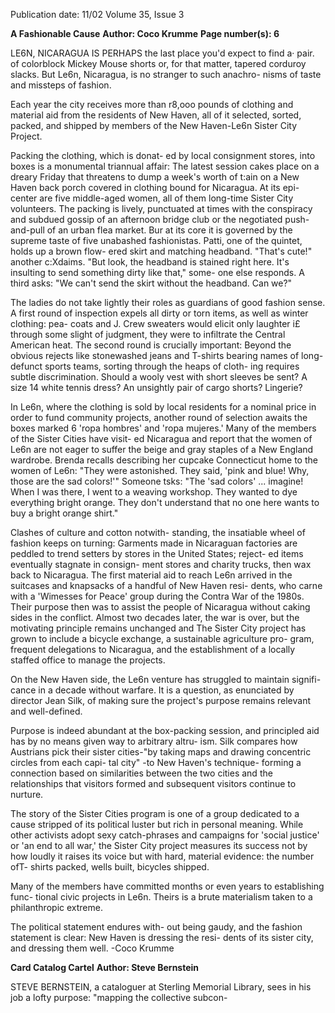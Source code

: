 Publication date: 11/02
Volume 35, Issue 3

**A Fashionable Cause**
**Author: Coco Krumme**
**Page number(s): 6**

LE6N, NICARAGUA IS PERHAPS the last place 
you'd expect to find a· pair. of colorblock 
Mickey Mouse shorts or, for that matter, 
tapered corduroy slacks. 
But Le6n, 
Nicaragua, is no stranger to such anachro-
nisms of taste and missteps of fashion. 

Each year the city receives more than 
r8,ooo pounds of clothing and material aid 
from the residents of New Haven, all of it 
selected, sorted, packed, and shipped by 
members of the New Haven-Le6n Sister 
City Project. 

Packing the clothing, which is donat-
ed by local consignment stores, into boxes 
is a monumental triannual affair: The latest 
session cakes place on a dreary Friday that 
threatens to dump a week's worth of t:ain 
on a New Haven back porch covered in 
clothing bound for Nicaragua. At its epi-
center are five middle-aged women, all of 
them long-time Sister City volunteers. The 
packing is lively, punctuated at times with 
the conspiracy and subdued gossip of an 
afternoon bridge club or the negotiated 
push-and-pull of an urban flea market. Bur 
at its core it is governed by the supreme 
taste of five unabashed fashionistas. Patti, 
one of the quintet, holds up a brown flow-
ered skirt and matching headband. "That's 
cute!" another c:Xdaims. "But look, the 
headband is stained right here. It's insulting 
to send something dirty like that," some-
one else responds. A third asks: "We can't 
send the skirt without the headband. Can 
we?" 

The ladies do not take lightly their 
roles as guardians of good fashion sense. A 
first round of inspection expels all dirty or 
torn items, as well as winter clothing: pea-
coats and J. Crew sweaters would elicit 
only laughter i£ through some slight of 
judgment, they were to infiltrate the 
Central American heat. The second round 
is crucially important: Beyond the obvious 
rejects like stonewashed jeans and T-shirts 
bearing names of long-defunct sports 
teams, sorting through the heaps of cloth-
ing requires subtle discrimination. Should 
a wooly vest with short sleeves be sent? A 
size 14 white tennis dress? An unsightly pair 
of cargo shorts? Lingerie? 

In Le6n, where the clothing is sold by 
local residents for a nominal price in order 
to fund community projects, another 
round of selection awaits the boxes marked 
6 
'ropa hombres' and 'ropa mujeres.' Many of 
the members of the Sister Cities have visit-
ed Nicaragua and report that the women of 
Le6n are not eager to suffer the beige and 
gray staples of a New England wardrobe. 
Brenda recalls describing her cupcake 
Connecticut home to the women of Le6n: 
"They were astonished. They said, 'pink 
and blue! Why, those are the sad colors!'" 
Someone tsks: "The 'sad colors' ... imagine! 
When I was there, I went to a weaving 
workshop. They wanted to dye everything 
bright orange. They don't understand that 
no one here wants to buy a bright orange 
shirt." 

Clashes of culture and cotton notwith-
standing, the insatiable wheel of fashion 
keeps on turning: Garments made in 
Nicaraguan factories are peddled to trend 
setters by stores in the United States; reject-
ed items eventually stagnate in consign-
ment stores and charity trucks, then wax 
back to Nicaragua. The first material aid to 
reach Le6n arrived in the suitcases and 
knapsacks of a handful of New Haven resi-
dents, who carne with a 'Wimesses for 
Peace' group during the Contra War of the 
1980s. Their purpose then was to assist the 
people of Nicaragua without caking sides in 
the conflict. Almost two decades later, the 
war is over, but the motivating principle 
remains unchanged and The Sister City 
project has grown to include a bicycle 
exchange, a sustainable agriculture pro-
gram, frequent delegations to Nicaragua, 
and the establishment of a locally staffed 
office to manage the projects. 

On the New Haven side, the Le6n 
venture has struggled to maintain signifi-
cance in a decade without warfare. It is a 
question, as enunciated by director Jean 
Silk, of making sure the project's purpose 
remains relevant and well-defined. 

Purpose is indeed abundant at the 
box-packing session, and principled aid has 
by no means given way to arbitrary altru-
ism. Silk compares how Austrians pick 
their sister cities-"by taking maps and 
drawing concentric circles from each capi-
tal city" -to New Haven's technique-
forming a connection based on similarities 
between the two cities and the relationships 
that visitors formed and subsequent visitors 
continue to nurture. 

The story of the Sister Cities program 
is one of a group dedicated to a cause 
stripped of its political luster but rich in 
personal meaning. While other activists 
adopt sexy catch-phrases and campaigns 
for 'social justice' or 'an end to all war,' the 
Sister City project measures its success not 
by how loudly it raises its voice but with 
hard, material evidence: the number ofT-
shirts packed, wells built, bicycles shipped. 

Many of the members have committed 
months or even years to establishing func-
tional civic projects in Le6n. Theirs is a 
brute materialism taken to a philanthropic 
extreme. 

The political statement endures with-
out being gaudy, and the fashion statement 
is clear: New Haven is dressing the resi-
dents of its sister city, and dressing them 
well. 
-Coco Krumme


**Card Catalog Cartel**
**Author: Steve Bernstein**

STEVE BERNSTEIN, a cataloguer at Sterling 
Memorial Library, sees in his job a lofty 
purpose: "mapping the collective subcon-
